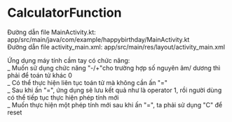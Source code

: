 # CalculatorFunction

Đường dẫn file MainActivity.kt: app/src/main/java/com/example/happybirthday/MainActivity.kt  
Đường dẫn file activity_main.xml: app/src/main/res/layout/activity_main.xml  

Ứng dụng máy tính cầm tay có chức năng:  
_ Muốn sử dụng chức năng "-/+"cho trường hợp số nguyên âm/ dương thì phải để toán tử khác 0  
_ Có thể thực hiện liên tục toán tử mà không cần ấn "="  
_ Sau khi ấn "=", ứng dụng sẽ lưu kết quả như là operator 1, rồi người dùng có thể tiếp tục thực hiện phép tính mới  
_ Muốn thực hiện một phép tính mới sau khi ấn "=", ta phải sử dụng "C" để reset  
